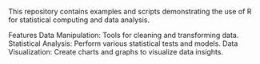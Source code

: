This repository contains examples and scripts demonstrating the use of R for statistical computing and data analysis.

Features
Data Manipulation: Tools for cleaning and transforming data.
Statistical Analysis: Perform various statistical tests and models.
Data Visualization: Create charts and graphs to visualize data insights.
